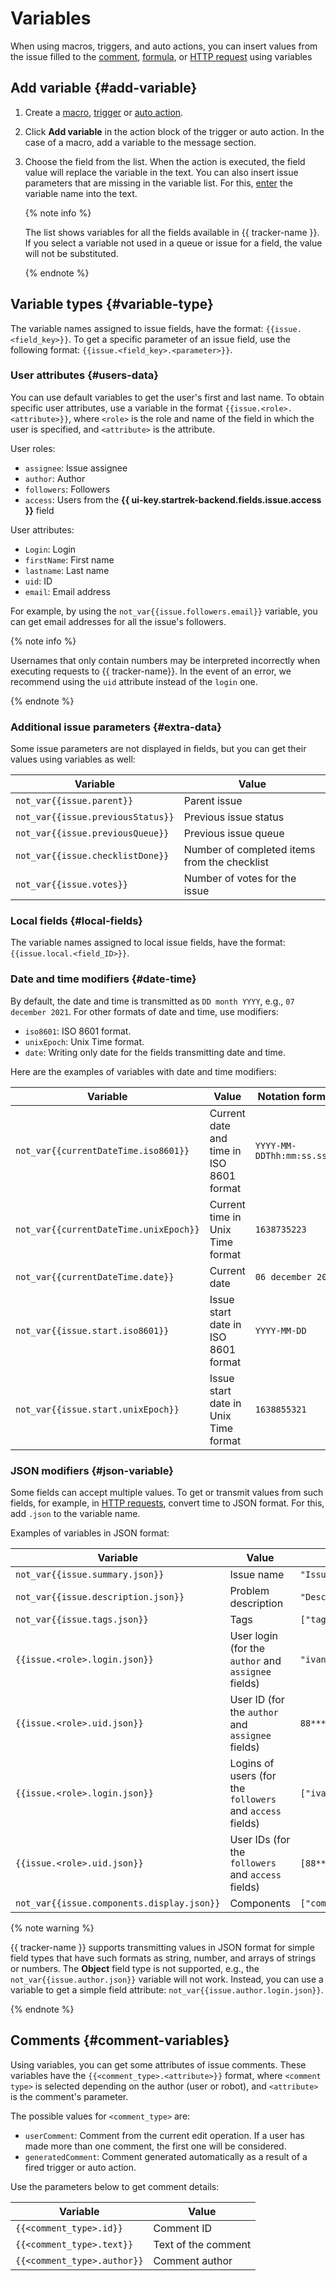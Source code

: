 # Variables

When using macros, triggers, and auto actions, you can insert values from the issue filled to the [comment](set-action.md#create-comment), [formula](set-action.md#section_calc_field), or [HTTP request](set-action.md#create-http) using variables

## Add variable {#add-variable}

1. Create a [macro](../manager/create-macroses.md), [trigger](trigger.md) or [auto action](autoactions.md).

1. Click **Add variable** in the action block of the trigger or auto action. In the case of a macro, add a variable to the message section.

1. Choose the field from the list. When the action is executed, the field value will replace the variable in the text. You can also insert issue parameters that are missing in the variable list. For this, [enter](#variable-type) the variable name into the text.

   {% note info %}

   The list shows variables for all the fields available in {{ tracker-name }}. If you select a variable not used in a queue or issue for a field, the value will not be substituted.

   {% endnote %}

## Variable types {#variable-type}

The variable names assigned to issue fields, have the format: `{{issue.<field_key>}}`. To get a specific parameter of an issue field, use the following format: `{{issue.<field_key>.<parameter>}}`.

### User attributes {#users-data}

You can use default variables to get the user's first and last name. To obtain specific user attributes, use a variable in the format `{{issue.<role>.<attribute>}}`, where `<role>` is the role and name of the field in which the user is specified, and `<attribute>` is the attribute.

User roles:
* `assignee`: Issue assignee
* `author`: Author
* `followers`: Followers
* `access`: Users from the **{{ ui-key.startrek-backend.fields.issue.access }}** field

User attributes:
* `Login`: Login
* `firstName`: First name
* `lastname`: Last name
* `uid`: ID
* `email`: Email address

For example, by using the `not_var{{issue.followers.email}}` variable, you can get email addresses for all the issue's followers.

{% note info %}

Usernames that only contain numbers may be interpreted incorrectly when executing requests to {{ tracker-name}}. In the event of an error, we recommend using the `uid` attribute instead of the `login` one.

{% endnote %}

### Additional issue parameters {#extra-data}

Some issue parameters are not displayed in fields, but you can get their values using variables as well:

| Variable | Value |
----- | -----
| `not_var{{issue.parent}}` | Parent issue |
| `not_var{{issue.previousStatus}}` | Previous issue status |
| `not_var{{issue.previousQueue}}` | Previous issue queue |
| `not_var{{issue.checklistDone}}` | Number of completed items from the checklist |
| `not_var{{issue.votes}}` | Number of votes for the issue |

### Local fields {#local-fields}

The variable names assigned to local issue fields, have the format: `{{issue.local.<field_ID>}}`.

### Date and time modifiers {#date-time}

By default, the date and time is transmitted as `DD month YYYY`, e.g., `07 december 2021`. For other formats of date and time, use modifiers:
* `iso8601`: ISO 8601 format.
* `unixEpoch`: Unix Time format.
* `date`: Writing only date for the fields transmitting date and time.

Here are the examples of variables with date and time modifiers:

| Variable | Value | Notation format |
----- | ----- | -----
| `not_var{{currentDateTime.iso8601}}` | Current date and time in ISO 8601 format | `YYYY-MM-DDThh:mm:ss.sssZ` |
| `not_var{{currentDateTime.unixEpoch}}` | Current time in Unix Time format | `1638735223` |
| `not_var{{currentDateTime.date}}` | Current date | `06 december 2021` |
| `not_var{{issue.start.iso8601}}` | Issue start date in ISO 8601 format | `YYYY-MM-DD` |
| `not_var{{issue.start.unixEpoch}}` | Issue start date in Unix Time format | `1638855321` |

### JSON modifiers {#json-variable}

Some fields can accept multiple values. To get or transmit values from such fields, for example, in [HTTP requests](set-action.md#create-http), convert time to JSON format. For this, add `.json` to the variable name.

Examples of variables in JSON format:

| Variable | Value | Notation format |
----- | ----- | -----
| `not_var{{issue.summary.json}}` | Issue name | `"Issue name"` |
| `not_var{{issue.description.json}}` | Problem description | `"Description"` |
| `not_var{{issue.tags.json}}` | Tags | `["tag1","tag2"]` |
| `{{issue.<role>.login.json}}` | User login (for the `author` and `assignee` fields) | `"ivan-ivanov"` |
| `{{issue.<role>.uid.json}}` | User ID (for the `author` and `assignee` fields) | `88********` |
| `{{issue.<role>.login.json}}` | Logins of users (for the `followers` and `access` fields) | `["ivan-ivanov", "user3993"]` |
| `{{issue.<role>.uid.json}}` | User IDs (for the `followers` and `access` fields) | `[88********, 55********]` |
| `not_var{{issue.components.display.json}}` | Components | `["component1","component2"]` |

{% note warning %}

{{ tracker-name }} supports transmitting values in JSON format for simple field types that have such formats as string, number, and arrays of strings or numbers. The **Object** field type is not supported, e.g., the `not_var{{issue.author.json}}` variable will not work. Instead, you can use a variable to get a simple field attribute: `not_var{{issue.author.login.json}}`.

{% endnote %}

## Comments {#comment-variables}

Using variables, you can get some attributes of issue comments. These variables have the `{{<comment_type>.<attribute>}}` format, where `<comment type>` is selected depending on the author (user or robot), and `<attribute>` is the comment's parameter.

The possible values for `<comment_type>` are:
* `userComment`: Comment from the current edit operation. If a user has made more than one comment, the first one will be considered.
* `generatedComment`: Comment generated automatically as a result of a fired trigger or auto action.

Use the parameters below to get comment details:

| Variable | Value |
----- | -----
| `{{<comment_type>.id}}` | Comment ID |
| `{{<comment_type>.text}}` | Text of the comment |
| `{{<comment_type>.author}}` | Comment author |

